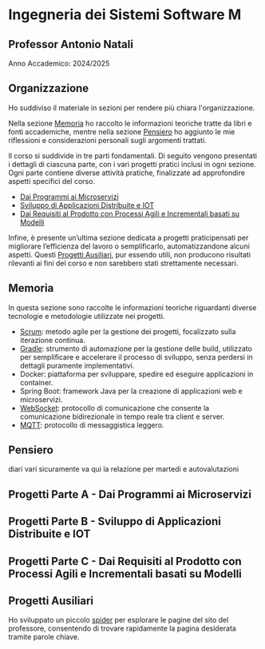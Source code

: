 # Ingegneria dei Sistemi Software M

## Professor Antonio Natali

Anno Accademico: 2024/2025

## Organizzazione

Ho suddiviso il materiale in sezioni per rendere più chiara l'organizzazione.

Nella sezione [Memoria](#memoria) ho raccolto le informazioni teoriche tratte da libri e fonti accademiche, mentre nella sezione [Pensiero](#pensiero) ho aggiunto le mie riflessioni e considerazioni personali sugli argomenti trattati.

Il corso si suddivide in tre parti fondamentali.
Di seguito vengono presentati i dettagli di ciascuna parte, con i vari progetti pratici inclusi in ogni sezione. Ogni parte contiene diverse attività pratiche, finalizzate ad approfondire aspetti specifici del corso.
- [Dai Programmi ai Microservizi](#progetti-parte-a---dai-programmi-ai-microservizi)
- [Sviluppo di Applicazioni Distribuite e IOT](#progetti-parte-b---sviluppo-di-applicazioni-distribuite-e-iot)
- [Dai Requisiti al Prodotto con Processi Agili e Incrementali basati su Modelli](#progetti-parte-c---dai-requisiti-al-prodotto-con-processi-agili-e-incrementali-basati-su-modelli)

Infine, è presente un’ultima sezione dedicata a progetti praticipensati per migliorare l’efficienza del lavoro o semplificarlo, automatizzandone alcuni aspetti. Questi [Progetti Ausiliari](#progetti-ausiliari), pur essendo utili, non producono risultati rilevanti ai fini del corso e non sarebbero stati strettamente necessari.

## Memoria

In questa sezione sono raccolte le informazioni teoriche riguardanti diverse tecnologie e metodologie utilizzate nei progetti.

- [Scrum](scrum): metodo agile per la gestione dei progetti, focalizzato sulla iterazione continua. 
- [Gradle](gradle): strumento di automazione per la gestione delle build, utilizzato per semplificare e accelerare il processo di sviluppo, senza perdersi in dettagli puramente implementativi.
- Docker: piattaforma per sviluppare, spedire ed eseguire applicazioni in container.
- Spring Boot: framework Java per la creazione di applicazioni web e microservizi.
- [WebSocket](websocket): protocollo di comunicazione che consente la comunicazione bidirezionale in tempo reale tra client e server.
- [MQTT](mqtt): protocollo di messaggistica leggero.

## Pensiero

diari vari sicuramente va qui la relazione per martedi e autovalutazioni

## Progetti Parte A - Dai Programmi ai Microservizi

## Progetti Parte B - Sviluppo di Applicazioni Distribuite e IOT

## Progetti Parte C - Dai Requisiti al Prodotto con Processi Agili e Incrementali basati su Modelli

## Progetti Ausiliari

Ho sviluppato un piccolo [spider](spider) per esplorare le pagine del sito del professore, consentendo di trovare rapidamente la pagina desiderata tramite parole chiave.